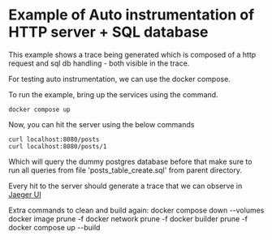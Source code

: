 # Example of Auto instrumentation of HTTP server + SQL database

This example shows a trace being generated which is composed of a http request and sql db handling -
both visible in the trace.

For testing auto instrumentation, we can use the docker compose.

To run the example, bring up the services using the command.

```
docker compose up
```

Now, you can hit the server using the below commands
```
curl localhost:8080/posts
curl localhost:8080/posts/1

```
Which will query the dummy postgres database before that make sure to run all queries from file 'posts_table_create.sql' from parent directory.

Every hit to the server should generate a trace that we can observe in [Jaeger UI](http://localhost:16686/)


Extra commands to clean and build again:
docker compose down --volumes
docker image prune -f
docker network prune -f
docker builder prune -f
docker compose up --build
